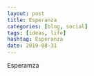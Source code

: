 ```yaml
---
layout: post
title: Esperanza
categories: [blog, social]
tags: [ideas, life]
hashtag: Esperanza
date: 2019-08-31
---
```


Esperamza